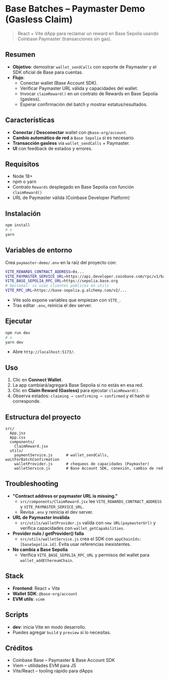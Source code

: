# Base Batches – Paymaster Demo (Gasless Claim)

> React + Vite dApp para reclamar un reward en Base Sepolia usando Coinbase Paymaster (transacciones sin gas).

## Resumen
- **Objetivo**: demostrar `wallet_sendCalls` con soporte de Paymaster y el SDK oficial de Base para cuentas.
- **Flujo**:
  - Conectar wallet (Base Account SDK).
  - Verificar Paymaster URL válida y capacidades del wallet.
  - Invocar `claimReward()` en un contrato de Rewards en Base Sepolia (gasless).
  - Esperar confirmación del batch y mostrar estatus/resultados.

## Características
- **Conectar / Desconectar** wallet con `@base-org/account`.
- **Cambio automático de red** a `Base Sepolia` si es necesario.
- **Transacción gasless** vía `wallet_sendCalls` + Paymaster.
- **UI** con feedback de estados y errores.

## Requisitos
- Node 18+
- npm o yarn
- Contrato `Rewards` desplegado en Base Sepolia con función `claimReward()`
- URL de Paymaster válida (Coinbase Developer Platform)

## Instalación
```bash
npm install
# o
yarn
```

## Variables de entorno
Crea `paymaster-demo/.env` en la raíz del proyecto con:
```bash
VITE_REWARDS_CONTRACT_ADDRESS=0x...
VITE_PAYMASTER_SERVICE_URL=https://api.developer.coinbase.com/rpc/v1/base-sepolia/...
VITE_BASE_SEPOLIA_RPC_URL=https://sepolia.base.org
# Opcional: si usas clientes públicos en utils
VITE_RPC_URL=https://base-sepolia.g.alchemy.com/v2/...
```
- Vite solo expone variables que empiezan con `VITE_`.
- Tras editar `.env`, reinicia el dev server.

## Ejecutar
```bash
npm run dev
# o
yarn dev
```
- Abre `http://localhost:5173/`.

## Uso
1. Clic en **Connect Wallet**.
2. La app cambiará/agregará Base Sepolia si no estás en esa red.
3. Clic en **Claim Reward (Gasless)** para ejecutar `claimReward()`.
4. Observa estados: `claiming → confirming → confirmed` y el hash si corresponde.

## Estructura del proyecto
```
src/
  App.jsx
  App.css
  components/
    ClaimReward.jsx
  utils/
    paymentService.js      # wallet_sendCalls, waitForBatchConfirmation
    walletProvider.js      # chequeos de capacidades (Paymaster)
    walletService.js       # Base Account SDK, conexión, cambio de red
```

## Troubleshooting
- **"Contract address or paymaster URL is missing."**
  - `src/components/ClaimReward.jsx` lee `VITE_REWARDS_CONTRACT_ADDRESS` y `VITE_PAYMASTER_SERVICE_URL`.
  - Revisa `.env` y reinicia el dev server.
- **URL de Paymaster inválida**
  - `src/utils/walletProvider.js` valida con `new URL(paymasterUrl)` y verifica capacidades con `wallet_getCapabilities`.
- **Provider nulo / getProvider() falla**
  - `src/utils/walletService.js` crea el SDK con `appChainIds: [baseSepolia.id]`. Evita usar referencias inexistentes.
- **No cambia a Base Sepolia**
  - Verifica `VITE_BASE_SEPOLIA_RPC_URL` y permisos del wallet para `wallet_addEthereumChain`.

## Stack
- **Frontend**: React + Vite
- **Wallet SDK**: `@base-org/account`
- **EVM utils**: `viem`

## Scripts
- **dev**: inicia Vite en modo desarrollo.
- Puedes agregar `build` y `preview` si lo necesitas.

## Créditos
- Coinbase Base – Paymaster & Base Account SDK
- Viem – utilidades EVM para JS
- Vite/React – tooling rápido para dApps
